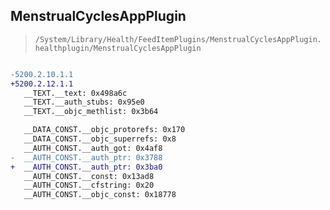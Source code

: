 ## MenstrualCyclesAppPlugin

> `/System/Library/Health/FeedItemPlugins/MenstrualCyclesAppPlugin.healthplugin/MenstrualCyclesAppPlugin`

```diff

-5200.2.10.1.1
+5200.2.12.1.1
   __TEXT.__text: 0x498a6c
   __TEXT.__auth_stubs: 0x95e0
   __TEXT.__objc_methlist: 0x3b64

   __DATA_CONST.__objc_protorefs: 0x170
   __DATA_CONST.__objc_superrefs: 0x8
   __AUTH_CONST.__auth_got: 0x4af8
-  __AUTH_CONST.__auth_ptr: 0x3788
+  __AUTH_CONST.__auth_ptr: 0x3ba0
   __AUTH_CONST.__const: 0x13ad8
   __AUTH_CONST.__cfstring: 0x20
   __AUTH_CONST.__objc_const: 0x18778

```
